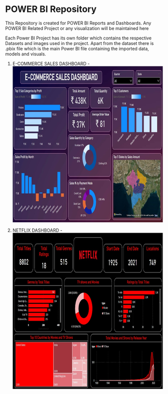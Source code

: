 # POWER BI Repository

This Repository is created for POWER BI Reports and Dashboards.
Any POWER BI Related Project or any visualization will be maintained here

Each Power BI Project has its own folder which contains the respective Datasets and images used in the project.
Apart from the dataset there is .pbix file which is the main Power BI file containing the imported data, models and visuals.

1) E-COMMERCE SALES DASHBOARD - 
<img src = 'ECOMMERCE SALES DASHBOARD/E-COMMERCE SALES DASHBOARD.jpg' height = '500'></img>


2) NETFLIX DASHBOARD - 
<img src='NETFLIX DASHBOARD/NETFLIX DASHBOARD.jpg' height='500'></img>




